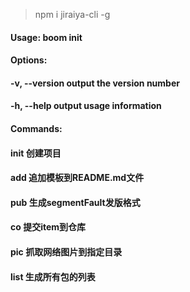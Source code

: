 > npm i jiraiya-cli -g


#### Usage: boom init

#### Options:

####   -v, --version  output the version number

####   -h, --help     output usage information

#### Commands:

####   init           创建项目

####   add            追加模板到README.md文件

####   pub            生成segmentFault发版格式

####   co             提交item到仓库

####   pic            抓取网络图片到指定目录

####   list           生成所有包的列表
